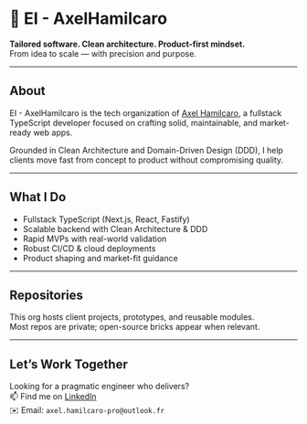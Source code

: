# 🧠 EI - AxelHamilcaro

**Tailored software. Clean architecture. Product-first mindset.**  
From idea to scale — with precision and purpose.

---

## About

EI - AxelHamilcaro is the tech organization of [Axel Hamilcaro](https://github.com/axelhamil), a fullstack TypeScript developer focused on crafting solid, maintainable, and market-ready web apps.

Grounded in Clean Architecture and Domain-Driven Design (DDD), I help clients move fast from concept to product without compromising quality.

---

## What I Do

- Fullstack TypeScript (Next.js, React, Fastify)
- Scalable backend with Clean Architecture & DDD
- Rapid MVPs with real-world validation
- Robust CI/CD & cloud deployments
- Product shaping and market-fit guidance

---

## Repositories

This org hosts client projects, prototypes, and reusable modules.  
Most repos are private; open-source bricks appear when relevant.

---

## Let’s Work Together

Looking for a pragmatic engineer who delivers?  
📫 Find me on [LinkedIn](https://www.linkedin.com/in/axelhamilcaro/)  
✉️ Email: `axel.hamilcaro-pro@outlook.fr`
